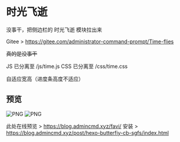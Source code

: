 # 时光飞逝
没事干，把侧边栏的 时光飞逝 模块拉出来

Gitee > <https://gitee.com/administrator-command-prompt/Time-flies>

~~真的是没事干~~

JS 已分离至 /js/time.js
CSS 已分离至 /css/time.css

自适应宽高（进度条高度不适应）

## 预览

![PNG](https://s2.loli.net/2024/06/24/hVfA4KUwHTBb1zl.png)
![PNG](https://s2.loli.net/2024/06/24/2uXjkeD8hE71Irw.png)

此处在线预览 > <https://blog.admincmd.xyz/favi/>
安装 > <https://blog.admincmd.xyz/post/hexo-butterfiy-cb-sgfs/index.html>
